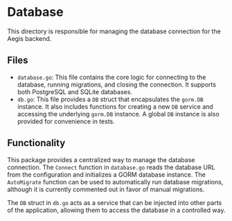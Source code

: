 # Database

This directory is responsible for managing the database connection for the Aegis backend.

## Files

*   `database.go`: This file contains the core logic for connecting to the database, running migrations, and closing the connection. It supports both PostgreSQL and SQLite databases.
*   `db.go`: This file provides a `DB` struct that encapsulates the `gorm.DB` instance. It also includes functions for creating a new `DB` service and accessing the underlying `gorm.DB` instance. A global `DB` instance is also provided for convenience in tests.

## Functionality

This package provides a centralized way to manage the database connection. The `Connect` function in `database.go` reads the database URL from the configuration and initializes a GORM database instance. The `AutoMigrate` function can be used to automatically run database migrations, although it is currently commented out in favor of manual migrations.

The `DB` struct in `db.go` acts as a service that can be injected into other parts of the application, allowing them to access the database in a controlled way.
